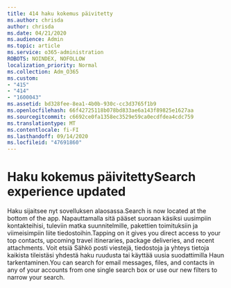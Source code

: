 ```yaml
---
title: 414 haku kokemus päivitetty
ms.author: chrisda
author: chrisda
ms.date: 04/21/2020
ms.audience: Admin
ms.topic: article
ms.service: o365-administration
ROBOTS: NOINDEX, NOFOLLOW
localization_priority: Normal
ms.collection: Adm_O365
ms.custom:
- "415"
- "414"
- "1600043"
ms.assetid: bd328fee-8ea1-4b0b-930c-cc3d3765f1b9
ms.openlocfilehash: 66f42725118b078bd833ae6a143f89825e1627aa
ms.sourcegitcommit: c6692ce0fa1358ec3529e59ca0ecdfdea4cdc759
ms.translationtype: MT
ms.contentlocale: fi-FI
ms.lasthandoff: 09/14/2020
ms.locfileid: "47691860"
---
```

# <a name="search-experience-updated"></a><span data-ttu-id="e9881-102">Haku kokemus päivitetty</span><span class="sxs-lookup"><span data-stu-id="e9881-102">Search experience updated</span></span>

<span data-ttu-id="e9881-103">Haku sijaitsee nyt sovelluksen alaosassa.</span><span class="sxs-lookup"><span data-stu-id="e9881-103">Search is now located at the bottom of the app.</span></span> <span data-ttu-id="e9881-104">Napauttamalla sitä pääset suoraan käsiksi uusimpiin kontakteihisi, tuleviin matka suunnitelmille, pakettien toimituksiin ja viimeisimpiin liite tiedostoihin.</span><span class="sxs-lookup"><span data-stu-id="e9881-104">Tapping on it gives you direct access to your top contacts, upcoming travel itineraries, package deliveries, and recent attachments.</span></span> <span data-ttu-id="e9881-105">Voit etsiä Sähkö posti viestejä, tiedostoja ja yhteys tietoja kaikista tileistäsi yhdestä haku ruudusta tai käyttää uusia suodattimilla Haun tarkentaminen.</span><span class="sxs-lookup"><span data-stu-id="e9881-105">You can search for email messages, files, and contacts in any of your accounts from one single search box or use our new filters to narrow your search.</span></span>
